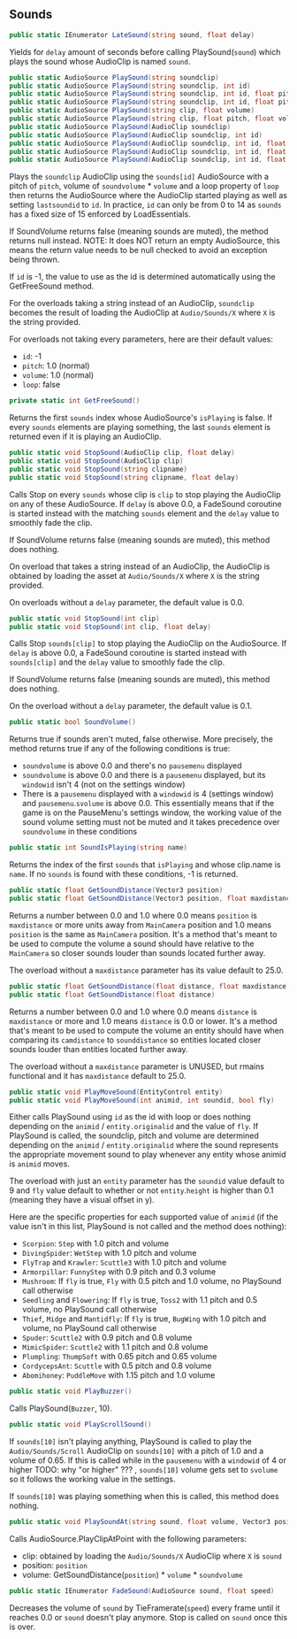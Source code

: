 
## Sounds

```cs
public static IEnumerator LateSound(string sound, float delay)
```
Yields for `delay` amount of seconds before calling PlaySound(`sound`) which plays the sound whose AudioClip is named `sound`.

```cs
public static AudioSource PlaySound(string soundclip)
public static AudioSource PlaySound(string soundclip, int id)
public static AudioSource PlaySound(string soundclip, int id, float pitch, float volume)
public static AudioSource PlaySound(string soundclip, int id, float pitch, float volume, bool loop)
public static AudioSource PlaySound(string clip, float volume)
public static AudioSource PlaySound(string clip, float pitch, float volume)
public static AudioSource PlaySound(AudioClip soundclip)
public static AudioSource PlaySound(AudioClip soundclip, int id)
public static AudioSource PlaySound(AudioClip soundclip, int id, float pitch)
public static AudioSource PlaySound(AudioClip soundclip, int id, float pitch, float volume)
public static AudioSource PlaySound(AudioClip soundclip, int id, float pitch, float volume, bool loop)
```
Plays the `soundclip` AudioClip using the `sounds[id]` AudioSource with a pitch of `pitch`, volume of `soundvolume` * `volume` and a loop property of `loop` then returns the AudioSource where the AudioClip started playing as well as setting `lastsoundid` to `id`. In practice, `id` can only be from 0 to 14 as `sounds` has a fixed size of 15 enforced by LoadEssentials.

If SoundVolume returns false (meaning sounds are muted), the method returns null instead. NOTE: It does NOT return an empty AudioSource, this means the return value needs to be null checked to avoid an exception being thrown.

If `id` is -1, the value to use as the id is determined automatically using the GetFreeSound method.

For the overloads taking a string instead of an AudioClip, `soundclip` becomes the result of loading the AudioClip at `Audio/Sounds/X` where `X` is the string provided.

For overloads not taking every parameters, here are their default values:

- `id`: -1
- `pitch`: 1.0 (normal)
- `volume`: 1.0 (normal)
- `loop`: false

```cs
private static int GetFreeSound()
```
Returns the first `sounds` index whose AudioSource's `isPlaying` is false. If every `sounds` elements are playing something, the last `sounds` element is returned even if it is playing an AudioClip.

```cs
public static void StopSound(AudioClip clip, float delay)
public static void StopSound(AudioClip clip)
public static void StopSound(string clipname)
public static void StopSound(string clipname, float delay)
```
Calls Stop on every `sounds` whose clip is `clip` to stop playing the AudioClip on any of these AudioSource. If `delay` is above 0.0, a FadeSound coroutine is started instead with the matching `sounds` element and the `delay` value to smoothly fade the clip.

If SoundVolume returns false (meaning sounds are muted), this method does nothing.

On overload that takes a string instead of an AudioClip, the AudioClip is obtained by loading the asset at `Audio/Sounds/X` where `X` is the string provided.

On overloads without a `delay` parameter, the default value is 0.0.

```cs
public static void StopSound(int clip)
public static void StopSound(int clip, float delay)
```
Calls Stop `sounds[clip]` to stop playing the AudioClip on the AudioSource. If `delay` is above 0.0, a FadeSound coroutine is started instead with `sounds[clip]` and the `delay` value to smoothly fade the clip.

If SoundVolume returns false (meaning sounds are muted), this method does nothing.

On the overload without a `delay` parameter, the default value is 0.1.

```cs
public static bool SoundVolume()
```
Returns true if sounds aren't muted, false otherwise. More precisely, the method returns true if any of the following conditions is true:

- `soundvolume` is above 0.0 and there's no `pausemenu` displayed
- `soundvolume` is above 0.0 and there is a `pausemenu` displayed, but its `windowid` isn't 4 (not on the settings window)
- There is a `pausemenu` displayed with a `windowid` is 4 (settings window) and `pausemenu`.`svolume` is above 0.0. This essentially means that if the game is on the PauseMenu's settings window, the working value of the sound volume setting must not be muted and it takes precedence over `soundvolume` in these conditions

```cs
public static int SoundIsPlaying(string name)
```
Returns the index of the first `sounds` that `isPlaying` and whose clip.name is `name`. If no `sounds` is found with these conditions, -1 is returned.

```cs
public static float GetSoundDistance(Vector3 position)
public static float GetSoundDistance(Vector3 position, float maxdistance)
```
Returns a number between 0.0 and 1.0 where 0.0 means `position` is `maxdistance` or more units away from `MainCamera` position and 1.0 means `position` is the same as `MainCamera` position. It's a method that's meant to be used to compute the volume a sound should have relative to the `MainCamera` so closer sounds louder than sounds located further away.

The overload without a `maxdistance` parameter has its value default to 25.0.

```cs
public static float GetSoundDistance(float distance, float maxdistance)
public static float GetSoundDistance(float distance)
```
Returns a number between 0.0 and 1.0 where 0.0 means `distance` is `maxdistance` or more and 1.0 means `distance` is 0.0 or lower. It's a method that's meant to be used to compute the volume an entity should have when comparing its `camdistance` to `sounddistance` so entities located closer sounds louder than entities located further away.

The overload without a `maxdistance` parameter is UNUSED, but rmains functional and it has `maxdistance` default to 25.0.

```cs
public static void PlayMoveSound(EntityControl entity)
public static void PlayMoveSound(int animid, int soundid, bool fly)
```
Either calls PlaySound using `id` as the id with loop or does nothing depending on the `animid` / `entity.originalid` and the value of `fly`. If PlaySound is called, the soundclip, pitch and volume are determined depending on the `animid` / `entity.originalid` where the sound represents the appropriate movement sound to play whenever any entity whose animid is `animid` moves.

The overload with just an `entity` parameter has the `soundid` value default to 9 and `fly` value default to whether or not `entity`.`height` is higher than 0.1 (meaning they have a visual offset in y).

Here are the specific properties for each supported value of `animid` (if the value isn't in this list, PlaySound is not called and the method does nothing):

- `Scorpion`: `Step` with 1.0 pitch and volume
- `DivingSpider`: `WetStep` with 1.0 pitch and volume
- `FlyTrap` and `Krawler`: `Scuttle3` with 1.0 pitch and volume
- `Armorpillar`: `FunnyStep` with 0.9 pitch and 0.3 volume
- `Mushroom`: If `fly` is true, `Fly` with 0.5 pitch and 1.0 volume, no PlaySound call otherwise
- `Seedling` and `Flowering`: If `fly` is true, `Toss2` with 1.1 pitch and 0.5 volume, no PlaySound call otherwise
- `Thief`, `Midge` and `Mantidfly`: If `fly` is true, `BugWing` with 1.0 pitch and volume, no PlaySound call otherwise
- `Spuder`: `Scuttle2` with 0.9 pitch and 0.8 volume
- `MimicSpider`: `Scuttle2` with 1.1 pitch and 0.8 volume
- `Plumpling`: `ThumpSoft` with 0.65 pitch and 0.65 volume
- `CordycepsAnt`: `Scuttle` with 0.5 pitch and 0.8 volume
- `Abomihoney`: `PuddleMove` with 1.15 pitch and 1.0 volume

```cs
public static void PlayBuzzer()
```
Calls PlaySound(`Buzzer`, 10).

```cs
public static void PlayScrollSound()
```
If `sounds[10]` isn't playing anything, PlaySound is called to play the `Audio/Sounds/Scroll` AudioClip on `sounds[10]` with a pitch of 1.0 and a volume of 0.65. If this is called while in the `pausemenu` with a `windowid` of 4 or higher TODO: why "or higher" ??? , `sounds[10]` volume gets set to `svolume` so it follows the working value in the settings.

If `sounds[10]` was playing something when this is called, this method does nothing.

```cs
public static void PlaySoundAt(string sound, float volume, Vector3 position)
```
Calls AudioSource.PlayClipAtPoint with the following parameters:

- clip: obtained by loading the `Audio/Sounds/X` AudioClip where `X` is `sound`
- position: `position`
- volume: GetSoundDistance(`position`) * `volume` * `soundvolume`

```cs
public static IEnumerator FadeSound(AudioSource sound, float speed)
```
Decreases the volume of `sound` by TieFramerate(`speed`) every frame until it reaches 0.0 or `sound` doesn't play anymore. Stop is called on `sound` once this is over.
